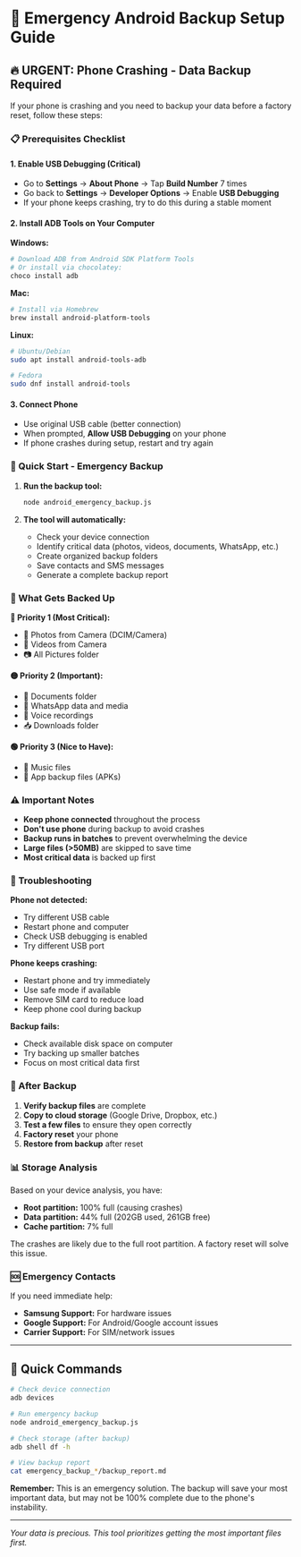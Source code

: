 # 🚨 Emergency Android Backup Setup Guide

## 🔥 URGENT: Phone Crashing - Data Backup Required

If your phone is crashing and you need to backup your data before a factory reset, follow these steps:

### 📋 Prerequisites Checklist

#### 1. Enable USB Debugging (Critical)
- Go to **Settings** → **About Phone** → Tap **Build Number** 7 times
- Go back to **Settings** → **Developer Options** → Enable **USB Debugging**
- If your phone keeps crashing, try to do this during a stable moment

#### 2. Install ADB Tools on Your Computer

**Windows:**
```bash
# Download ADB from Android SDK Platform Tools
# Or install via chocolatey:
choco install adb
```

**Mac:**
```bash
# Install via Homebrew
brew install android-platform-tools
```

**Linux:**
```bash
# Ubuntu/Debian
sudo apt install android-tools-adb

# Fedora
sudo dnf install android-tools
```

#### 3. Connect Phone
- Use original USB cable (better connection)
- When prompted, **Allow USB Debugging** on your phone
- If phone crashes during setup, restart and try again

### 🚀 Quick Start - Emergency Backup

1. **Run the backup tool:**
   ```bash
   node android_emergency_backup.js
   ```

2. **The tool will automatically:**
   - Check your device connection
   - Identify critical data (photos, videos, documents, WhatsApp, etc.)
   - Create organized backup folders
   - Save contacts and SMS messages
   - Generate a complete backup report

### 📱 What Gets Backed Up

**🔴 Priority 1 (Most Critical):**
- 📸 Photos from Camera (DCIM/Camera)
- 🎥 Videos from Camera
- 📷 All Pictures folder

**🟡 Priority 2 (Important):**
- 📄 Documents folder
- 📱 WhatsApp data and media
- 🎤 Voice recordings
- 📥 Downloads folder

**🟢 Priority 3 (Nice to Have):**
- 🎵 Music files
- 📱 App backup files (APKs)

### ⚠️ Important Notes

- **Keep phone connected** throughout the process
- **Don't use phone** during backup to avoid crashes
- **Backup runs in batches** to prevent overwhelming the device
- **Large files (>50MB)** are skipped to save time
- **Most critical data** is backed up first

### 🔧 Troubleshooting

**Phone not detected:**
- Try different USB cable
- Restart phone and computer
- Check USB debugging is enabled
- Try different USB port

**Phone keeps crashing:**
- Restart phone and try immediately
- Use safe mode if available
- Remove SIM card to reduce load
- Keep phone cool during backup

**Backup fails:**
- Check available disk space on computer
- Try backing up smaller batches
- Focus on most critical data first

### 🎯 After Backup

1. **Verify backup files** are complete
2. **Copy to cloud storage** (Google Drive, Dropbox, etc.)
3. **Test a few files** to ensure they open correctly
4. **Factory reset** your phone
5. **Restore from backup** after reset

### 📊 Storage Analysis

Based on your device analysis, you have:
- **Root partition:** 100% full (causing crashes)
- **Data partition:** 44% full (202GB used, 261GB free)
- **Cache partition:** 7% full

The crashes are likely due to the full root partition. A factory reset will solve this issue.

### 🆘 Emergency Contacts

If you need immediate help:
- **Samsung Support:** For hardware issues
- **Google Support:** For Android/Google account issues
- **Carrier Support:** For SIM/network issues

---

## 🚀 Quick Commands

```bash
# Check device connection
adb devices

# Run emergency backup
node android_emergency_backup.js

# Check storage (after backup)
adb shell df -h

# View backup report
cat emergency_backup_*/backup_report.md
```

**Remember:** This is an emergency solution. The backup will save your most important data, but may not be 100% complete due to the phone's instability.

---

*Your data is precious. This tool prioritizes getting the most important files first.* 